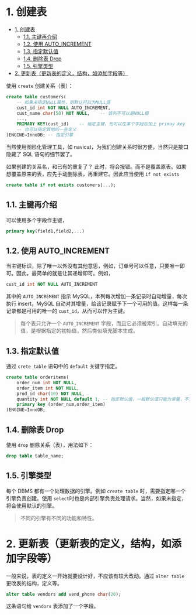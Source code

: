 # 1. 创建表
<!-- TOC -->

- [1. 创建表](#1-创建表)
  - [1.1. 主键再介绍](#11-主键再介绍)
  - [1.2. 使用 AUTO_INCREMENT](#12-使用-auto_increment)
  - [1.3. 指定默认值](#13-指定默认值)
  - [1.4. 删除表 Drop](#14-删除表-drop)
  - [1.5. 引擎类型](#15-引擎类型)
- [2. 更新表（更新表的定义，结构，如添加字段等）](#2-更新表更新表的定义结构如添加字段等)

<!-- /TOC -->

使用 `create` 创建关系（表）：
```sql
create table customers(
    -- 如果未指定NULL属性，则默认可以为NULL值
    cust_id int NOT NULL AUTO_INCREMENT,
    cust_name char(50) NOT NULL,    -- 该列不可以是NULL值
    ...,
    PRIMARY KEY(cust_id)    -- 指定主键，也可以在某个字段后加上 primay key
    -- 也可以指定其他的一些定义
)ENGINE=InnoDB; -- 指定引擎
```
当然使用图形化管理工具，如 navicat，为我们创建关系时很方便，当然只是接口隐藏了 SQL 语句的细节罢了。

如果创建的关系名，和已有的重复了？ 此时，将会报错。而不是覆盖原表。如果想覆盖原来的表，应先手动删除表，再重建它。因此应当使用 `if not exists`

~~~sql
create table if not exists customers(...);
~~~

## 1.1. 主键再介绍

可以使用多个字段作主键，
```sql
primary key(field1,field2,...)
```

## 1.2. 使用 AUTO_INCREMENT

当主键标识，除了唯一以外没有其他意思，例如，订单号可以任意，只要唯一即可。因此，最简单的就是让其递增即可。例如，
```sql
cust_id int NOT NULL AUTO_INCREMENT
```
其中的 `AUTO_INCREMENT` 指示 MySQL，本列每次增加一条记录时自动增量，每次执行 insert，MySQL 自动对其增量，给该记录赋予下一个可用的值。这样每一条记录都是可用的唯一的 `cust_id`，从而可以作为主键。

> 每个表只允许一个 `AUTO_INCREMENT` 字段，而且它必须被索引。自动填充的值，是根据指定的初始值，然后类似填充脚本生成。

## 1.3. 指定默认值

通过 `crete table` 语句中的 `default` 关键字指定。
```sql
create table orderitems(
    order_num int NOT NULL,
    order_item int NOT NULL,
    prod_id char(10) NOT NULL,
    quantity int NOT NULL default 1, -- 指定默认值，一般默认值只能为常量，不支持函数。
    primary key (order_num,order_item)
)ENGINE=InnoDB;
```
## 1.4. 删除表 Drop

使用 `drop` 删除关系（表），用法如下：
~~~sql
drop table table_name;
~~~


## 1.5. 引擎类型

每个 DBMS 都有一个处理数据的引擎。例如 `create table` 时，需要指定哪一个引擎负责创建。使用 `select`时也是内部引擎负责处理请求。当然，如果未指定，将会使用默认的引擎。

> 不同的引擎有不同的功能和特性。

# 2. 更新表（更新表的定义，结构，如添加字段等）

一般来说，表的定义一开始就要设计好，不应该有较大改动。通过 `alter table` 更改表的结构，定义等。
```sql
alter table vendors add vend_phone char(20);
```
这条语句给 `vendors` 表添加了一个字段。
